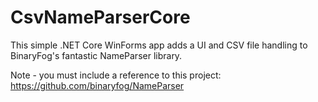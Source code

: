 # CsvNameParserCore

This simple .NET Core WinForms app adds a UI and CSV file handling to BinaryFog's fantastic NameParser library.


Note - you must include a reference to this project:
https://github.com/binaryfog/NameParser
